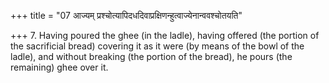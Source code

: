 +++
title = "07 आज्यम् प्रश्चोत्यापिदधदिवाप्रक्षिणन्हुत्वाज्येनान्ववश्चोतयति"

+++
7. Having poured the ghee (in the ladle), having offered (the portion of the sacrificial bread) covering it as it were (by
means of the bowl of the ladle), and without breaking (the portion of the bread), he pours (the remaining) ghee over it.
